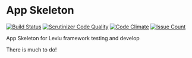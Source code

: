 # App Skeleton
[![Build Status](https://scrutinizer-ci.com/g/s3b4stian/app/badges/build.png?b=master)](https://scrutinizer-ci.com/g/s3b4stian/app/build-status/master)
[![Scrutinizer Code Quality](https://scrutinizer-ci.com/g/s3b4stian/app/badges/quality-score.png?b=master)](https://scrutinizer-ci.com/g/s3b4stian/app/?branch=master)
[![Code Climate](https://codeclimate.com/github/s3b4stian/app/badges/gpa.svg)](https://codeclimate.com/github/s3b4stian/app)
[![Issue Count](https://codeclimate.com/github/s3b4stian/app/badges/issue_count.svg)](https://codeclimate.com/github/s3b4stian/app)

App Skeleton for Leviu framework testing and develop

There is much to do!
